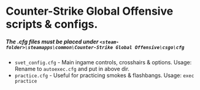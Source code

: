 # Counter-Strike Global Offensive scripts & configs.

##### The .cfg files must be placed under `<steam-folder>\steamapps\common\Counter-Strike Global Offensive\csgo\cfg`

- `svet_config.cfg` - Main ingame controls, crosshairs & options. Usage: Rename to `autoexec.cfg` and put in above dir.
- `practice.cfg` - Useful for practicing smokes & flashbangs. Usage: `exec practice`
